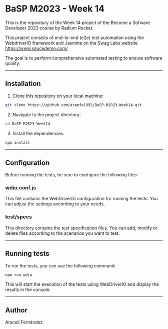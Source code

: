 # BaSP M2023 - Week 14

This is the repository of the Week 14 project of the Become a Sofware Developer 2023 course by Radium Rocket.

This project consists of end-to-end (e2e) test automation using the WebdriverIO framework and Jasmine on the Swag Labs website https://www.saucedemo.com/.

The goal is to perform comprehensive automated testing to ensure software quality.

***

## Installation

1. Clone this repository on your local machine:
````bash
git clone https://github.com/araefe1992/BaSP-M2023-Week14.git
````
2. Navigate to the project directory:
````bash
cd BaSP-M2023-Week14
````
3. Install the dependencies:
````bash
npm install
````
***
## Configuration
Before running the tests, be sure to configure the following files:

### wdio.conf.js
This file contains the WebDriverIO configuration for running the tests. You can adjust the settings according to your needs.

### test/specs
This directory contains the test specification files. You can add, modify or delete files according to the scenarios you want to test.
***
## Running tests
To run the tests, you can use the following command:
````bash
npm run wdio
````
This will start the execution of the tests using WebDriverIO and display the results in the console.
***
## Author

Araceli Fernández

